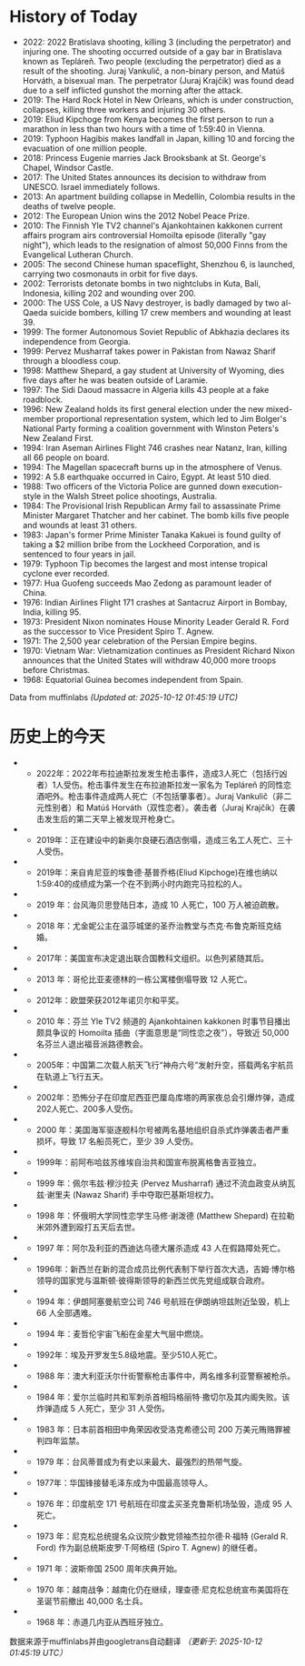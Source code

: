 # History of Today 

- 2022: 2022 Bratislava shooting, killing 3 (including the perpetrator) and injuring one. The shooting occurred outside of a gay bar in Bratislava known as Tepláreň. Two people (excluding the perpetrator) died as a result of the shooting. Juraj Vankulič, a non-binary person, and Matúš Horváth, a bisexual man. The perpetrator (Juraj Krajčík) was found dead due to a self inflicted gunshot the morning after the attack.
- 2019: The Hard Rock Hotel in New Orleans, which is under construction, collapses, killing three workers and injuring 30 others.
- 2019: Eliud Kipchoge from Kenya becomes the first person to run a marathon in less than two hours with a time of 1:59:40 in Vienna.
- 2019: Typhoon Hagibis makes landfall in Japan, killing 10 and forcing the evacuation of one million people.
- 2018: Princess Eugenie marries Jack Brooksbank at St. George's Chapel, Windsor Castle.
- 2017: The United States announces its decision to withdraw from UNESCO. Israel immediately follows.
- 2013: An apartment building collapse in Medellín, Colombia results in the deaths of twelve people.
- 2012: The European Union wins the 2012 Nobel Peace Prize.
- 2010: The Finnish Yle TV2 channel's Ajankohtainen kakkonen current affairs program airs controversial Homoilta episode (literally "gay night"), which leads to the resignation of almost 50,000 Finns from the Evangelical Lutheran Church.
- 2005: The second Chinese human spaceflight, Shenzhou 6, is launched, carrying two cosmonauts in orbit for five days.
- 2002: Terrorists detonate bombs in two nightclubs in Kuta, Bali, Indonesia, killing 202 and wounding over 200.
- 2000: The USS Cole, a US Navy destroyer, is badly damaged by two al-Qaeda suicide bombers, killing 17 crew members and wounding at least 39.
- 1999: The former Autonomous Soviet Republic of Abkhazia declares its independence from Georgia.
- 1999: Pervez Musharraf takes power in Pakistan from Nawaz Sharif through a bloodless coup.
- 1998: Matthew Shepard, a gay student at University of Wyoming, dies five days after he was beaten outside of Laramie.
- 1997: The Sidi Daoud massacre in Algeria kills 43 people at a fake roadblock.
- 1996: New Zealand holds its first general election under the new mixed-member proportional representation system, which led to Jim Bolger's National Party forming a coalition government with Winston Peters's New Zealand First.
- 1994: Iran Aseman Airlines Flight 746 crashes near Natanz, Iran, killing all 66 people on board.
- 1994: The Magellan spacecraft burns up in the atmosphere of Venus.
- 1992: A 5.8 earthquake occurred in Cairo, Egypt. At least 510 died.
- 1988: Two officers of the Victoria Police are gunned down execution-style in the Walsh Street police shootings, Australia.
- 1984: The Provisional Irish Republican Army fail to assassinate Prime Minister Margaret Thatcher and her cabinet.  The bomb kills five people and wounds at least 31 others.
- 1983: Japan's former Prime Minister Tanaka Kakuei is found guilty of taking a $2 million bribe from the Lockheed Corporation, and is sentenced to four years in jail.
- 1979: Typhoon Tip becomes the largest and most intense tropical cyclone ever recorded.
- 1977: Hua Guofeng succeeds Mao Zedong as paramount leader of China.
- 1976: Indian Airlines Flight 171 crashes at Santacruz Airport in Bombay, India, killing 95.
- 1973: President Nixon nominates House Minority Leader Gerald R. Ford as the successor to Vice President Spiro T. Agnew.
- 1971: The 2,500 year celebration of the Persian Empire begins.
- 1970: Vietnam War: Vietnamization continues as President Richard Nixon announces that the United States will withdraw 40,000 more troops before Christmas.
- 1968: Equatorial Guinea becomes independent from Spain.

Data from muffinlabs
*(Updated at: 2025-10-12 01:45:19 UTC)*

# 历史上的今天 

- - 2022年：2022年布拉迪斯拉发发生枪击事件，造成3人死亡（包括行凶者）1人受伤。枪击事件发生在布拉迪斯拉发一家名为 Tepláreň 的同性恋酒吧外。枪击事件造成两人死亡（不包括肇事者）。Juraj Vankulič（非二元性别者）和 Matúš Horváth（双性恋者）。袭击者（Juraj Krajčík）在袭击发生后的第二天早上被发现开枪身亡。
- - 2019年：正在建设中的新奥尔良硬石酒店倒塌，造成三名工人死亡、三十人受伤。
- - 2019年：来自肯尼亚的埃鲁德·基普乔格(Eliud Kipchoge)在维也纳以1:59:40的成绩成为第一个在不到两小时内跑完马拉松的人。
- - 2019 年：台风海贝思登陆日本，造成 10 人死亡，100 万人被迫疏散。
- - 2018 年：尤金妮公主在温莎城堡的圣乔治教堂与杰克·布鲁克斯班克结婚。
- - 2017年：美国宣布决定退出联合国教科文组织。以色列紧随其后。
- - 2013 年：哥伦比亚麦德林的一栋公寓楼倒塌导致 12 人死亡。
- - 2012年：欧盟荣获2012年诺贝尔和平奖。
- - 2010 年：芬兰 Yle TV2 频道的 Ajankohtainen kakkonen 时事节目播出颇具争议的 Homoilta 插曲（字面意思是“同性恋之夜”），导致近 50,000 名芬兰人退出福音派路德教会。
- - 2005年：中国第二次载人航天飞行“神舟六号”发射升空，搭载两名宇航员在轨道上飞行五天。
- - 2002年：恐怖分子在印度尼西亚巴厘岛库塔的两家夜总会引爆炸弹，造成202人死亡、200多人受伤。
- - 2000 年：美国海军驱逐舰科尔号被两名基地组织自杀式炸弹袭击者严重损坏，导致 17 名船员死亡，至少 39 人受伤。
- - 1999年：前阿布哈兹苏维埃自治共和国宣布脱离格鲁吉亚独立。
- - 1999 年：佩尔韦兹·穆沙拉夫 (Pervez Musharraf) 通过不流血政变从纳瓦兹·谢里夫 (Nawaz Sharif) 手中夺取巴基斯坦权力。
- - 1998 年：怀俄明大学同性恋学生马修·谢泼德 (Matthew Shepard) 在拉勒米郊外遭到殴打五天后去世。
- - 1997 年：阿尔及利亚的西迪达乌德大屠杀造成 43 人在假路障处死亡。
- - 1996年：新西兰在新的混合成员比例代表制下举行首次大选，吉姆·博尔格领导的国家党与温斯顿·彼得斯领导的新西兰优先党组成联合政府。
- - 1994 年：伊朗阿塞曼航空公司 746 号航班在伊朗纳坦兹附近坠毁，机上 66 人全部遇难。
- - 1994 年：麦哲伦宇宙飞船在金星大气层中燃烧。
- - 1992年：埃及开罗发生5.8级地震。至少510人死亡。
- - 1988 年：澳大利亚沃尔什街警察枪击事件中，两名维多利亚警察被枪杀。
- - 1984 年：爱尔兰临时共和军刺杀首相玛格丽特·撒切尔及其内阁失败。该炸弹造成 5 人死亡，至少 31 人受伤。
- - 1983 年：日本前首相田中角荣因收受洛克希德公司 200 万美元贿赂罪被判四年监禁。
- - 1979 年：台风蒂普成为有史以来最大、最强烈的热带气旋。
- - 1977年：华国锋接替毛泽东成为中国最高领导人。
- - 1976 年：印度航空 171 号航班在印度孟买圣克鲁斯机场坠毁，造成 95 人死亡。
- - 1973 年：尼克松总统提名众议院少数党领袖杰拉尔德·R·福特 (Gerald R. Ford) 作为副总统斯皮罗·T·阿格纽 (Spiro T. Agnew) 的继任者。
- - 1971 年：波斯帝国 2500 周年庆典开始。
- - 1970 年：越南战争：越南化仍在继续，理查德·尼克松总统宣布美国将在圣诞节前撤出 40,000 名士兵。
- - 1968 年：赤道几内亚从西班牙独立。

数据来源于muffinlabs并由googletrans自动翻译
*（更新于: 2025-10-12 01:45:19 UTC）*